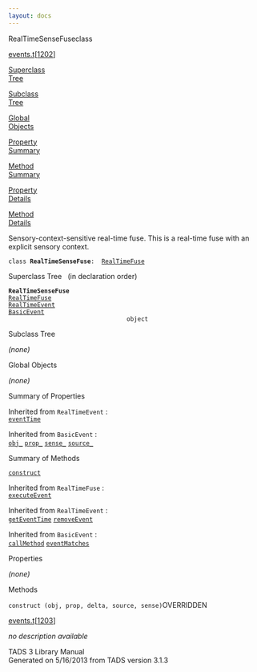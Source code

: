```yaml
---
layout: docs
---
```

<span class="title">RealTimeSenseFuse</span><span class="type">class</span>

[events.t](../file/events.t.html)\[[1202](../source/events.t.html#1202)\]

[Superclass  
Tree](#_SuperClassTree_)

[Subclass  
Tree](#_SubClassTree_)

[Global  
Objects](#_ObjectSummary_)

[Property  
Summary](#_PropSummary_)

[Method  
Summary](#_MethodSummary_)

[Property  
Details](#_Properties_)

[Method  
Details](#_Methods_)



Sensory-context-sensitive real-time fuse. This is a real-time fuse with
an explicit sensory context.

`class `**`RealTimeSenseFuse`**` :   `[`RealTimeFuse`](../object/RealTimeFuse.html)



<span id="_SuperClassTree_"></span>



<span class="hdln">Superclass Tree</span>   (in declaration order)



**`RealTimeSenseFuse`**  
[`RealTimeFuse`](../object/RealTimeFuse.html)  
[`RealTimeEvent`](../object/RealTimeEvent.html)  
[`BasicEvent`](../object/BasicEvent.html)  
`                                 object`  
<span id="_SubClassTree_"></span>



<span class="hdln">Subclass Tree</span>  



*(none)* <span id="_ObjectSummary_"></span>



<span class="hdln">Global Objects</span>  



*(none)* <span id="_PropSummary_"></span>



<span class="hdln">Summary of Properties</span>  







Inherited from `RealTimeEvent` :  
[`eventTime`](../object/RealTimeEvent.html#eventTime)

Inherited from `BasicEvent` :  
[`obj_`](../object/BasicEvent.html#obj_) [`prop_`](../object/BasicEvent.html#prop_) [`sense_`](../object/BasicEvent.html#sense_) [`source_`](../object/BasicEvent.html#source_)

<span id="_MethodSummary_"></span>



<span class="hdln">Summary of Methods</span>  



[`construct`](#construct)

Inherited from `RealTimeFuse` :  
[`executeEvent`](../object/RealTimeFuse.html#executeEvent)

Inherited from `RealTimeEvent` :  
[`getEventTime`](../object/RealTimeEvent.html#getEventTime) [`removeEvent`](../object/RealTimeEvent.html#removeEvent)

Inherited from `BasicEvent` :  
[`callMethod`](../object/BasicEvent.html#callMethod) [`eventMatches`](../object/BasicEvent.html#eventMatches)

<span id="_Properties_"></span>



<span class="hdln">Properties</span>  



*(none)* <span id="_Methods_"></span>



<span class="hdln">Methods</span>  



<span id="construct"></span>

`construct (obj, prop, delta, source, sense)`<span class="rem">OVERRIDDEN</span>

[events.t](../file/events.t.html)\[[1203](../source/events.t.html#1203)\]



*no description available*





TADS 3 Library Manual  
Generated on 5/16/2013 from TADS version 3.1.3



